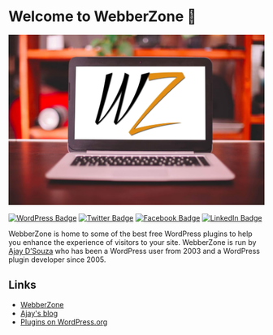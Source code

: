 # Welcome to WebberZone 👋

![WebberZone Banner](https://raw.githubusercontent.com/WebberZone/.github/main/profile/WZ-Banner.jpg)

[![WordPress Badge](https://img.shields.io/badge/WordPress-black?logo=wordpress&logoColor=white&style=for-the-badge)](https://profiles.wordpress.org/webberzone/) [![Twitter Badge](https://img.shields.io/badge/Twitter-blue?style=for-the-badge&logo=twitter&logoColor=white)](https://twitter.com/WebberZone) [![Facebook Badge](https://img.shields.io/badge/Facebook-white?style=for-the-badge&logo=facebook&logoColor=blue)](https://www.facebook.com/WebberZone) [![LinkedIn Badge](https://img.shields.io/badge/LinkedIn-blue?style=for-the-badge&logo=linkedin&logoColor=white)](https://uk.linkedin.com/company/webberzone)

WebberZone is home to some of the best free WordPress plugins to help you enhance the experience of visitors to your site. WebberZone is run by [Ajay D’Souza](https://ajaydsouza.com/) who has been a WordPress user from 2003 and a WordPress plugin developer since 2005.

## Links

* [WebberZone](https://webberzone.com)
* [Ajay's blog](https://ajaydsouza.com)
* [Plugins on WordPress.org](https://profiles.wordpress.org/webberzone/#content-plugins)
